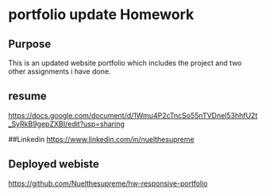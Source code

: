 # portfolio update  Homework
## Purpose 

This is an updated website portfolio which includes the project and two other assignments i have done.

## resume 
https://docs.google.com/document/d/1Wmu4P2cTncSo55nTVDnel53hhfU2t_SyRkB9gepZXBI/edit?usp=sharing

##Linkedin
https://www.linkedin.com/in/nuelthesupreme

## Deployed webiste 
https://github.com/Nuelthesupreme/hw-responsive-portfolio